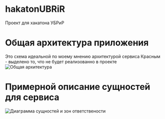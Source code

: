 # hakatonUBRiR
Проект для хакатона УБРиР

# Общая архитектура приложения
Это схема идеальной по моему мнению архитектурой сервиса
Красным - выделено то, что не будет реализованно в проекте
![Общая архитектура](https://github.com/PeryCreep/hakatonUBRiR/assets/96946167/c25245f2-0014-4aca-b161-25b9bc238917)

# Примерной описание сущностей для сервиса

![Диаграмма сущностей и зон ответствености](https://github.com/PeryCreep/hakatonUBRiR/assets/96946167/012020d3-0450-4b3e-81ab-f09d861e0ee6)

